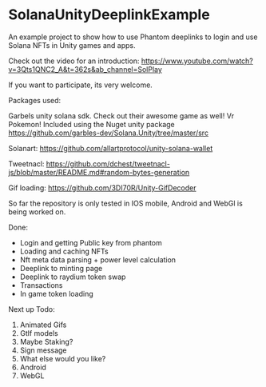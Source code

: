 # SolanaUnityDeeplinkExample
An example project to show how to use Phantom deeplinks to login and use Solana NFTs in Unity games and apps.


Check out the video for an introduction: 
https://www.youtube.com/watch?v=3Qts1QNC2_A&t=362s&ab_channel=SolPlay


If you want to participate, its very welcome.


Packages used: 

Garbels unity solana sdk. Check out their awesome game as well! Vr Pokemon! 
Included using the Nuget unity package
https://github.com/garbles-dev/Solana.Unity/tree/master/src

Solanart:
https://github.com/allartprotocol/unity-solana-wallet

Tweetnacl:
https://github.com/dchest/tweetnacl-js/blob/master/README.md#random-bytes-generation

Gif loading:
https://github.com/3DI70R/Unity-GifDecoder


So far the repository is only tested in IOS mobile, Android and WebGl is being worked on.

Done:
- Login and getting Public key from phantom
- Loading and caching NFTs
- Nft meta data parsing + power level calculation
- Deeplink to minting page
- Deeplink to raydium token swap
- Transactions
- In game token loading 

Next up Todo: 

1) Animated Gifs
2) Gtlf models 
3) Maybe Staking? 
4) Sign message
5) What else would you like?  
6) Android 
7) WebGL



